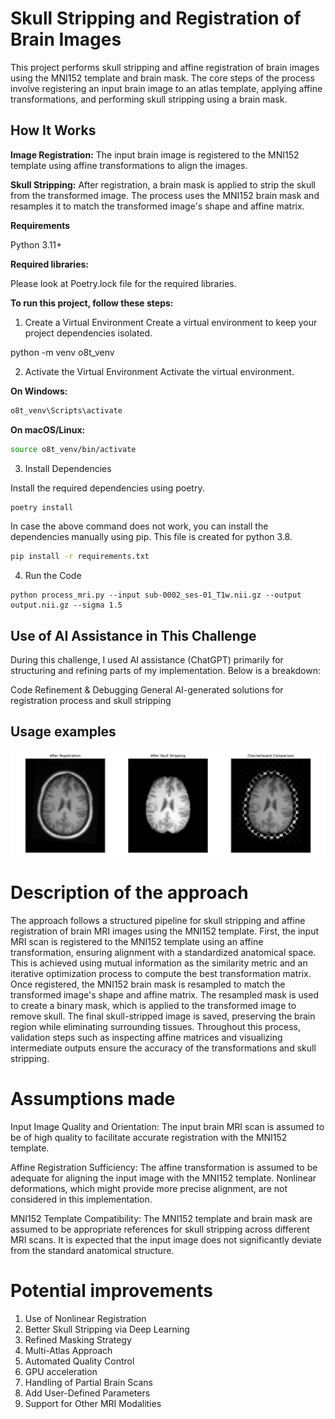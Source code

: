 # Skull Stripping and Registration of Brain Images
This project performs skull stripping and affine registration of brain images using the MNI152 template and brain mask. The core steps of the process involve registering an input brain image to an atlas template, applying affine transformations, and performing skull stripping using a brain mask.

## How It Works
**Image Registration:** The input brain image is registered to the MNI152 template using affine transformations to align the images.

**Skull Stripping:** After registration, a brain mask is applied to strip the skull from the transformed image. The process uses the MNI152 brain mask and resamples it to match the transformed image's shape and affine matrix.

**Requirements**

Python 3.11+

**Required libraries:**

Please look at Poetry.lock file for the required libraries.

**To run this project, follow these steps:**

1. Create a Virtual Environment
Create a virtual environment to keep your project dependencies isolated.


python -m venv o8t_venv

2. Activate the Virtual Environment
Activate the virtual environment. 

**On Windows:**

```bash
o8t_venv\Scripts\activate
```

**On macOS/Linux:**

```bash
source o8t_venv/bin/activate
```

3. Install Dependencies

Install the required dependencies using poetry.

```bash
poetry install
```

In case the above command does not work, you can install the dependencies manually using pip.
This file is created for python 3.8. 

```bash
pip install -r requirements.txt
```

4. Run the Code

```commandline
python process_mri.py --input sub-0002_ses-01_T1w.nii.gz --output output.nii.gz --sigma 1.5
```

## Use of AI Assistance in This Challenge
During this challenge, I used AI assistance (ChatGPT) primarily for structuring and refining parts of my implementation. 
Below is a breakdown:

Code Refinement & Debugging
General AI-generated solutions for registration process and skull stripping 

## Usage examples

![image](/statics/output_comparison.png)

# Description of the approach

The approach follows a structured pipeline for skull stripping and affine registration of brain MRI images using the MNI152 template. 
First, the input MRI scan is registered to the MNI152 template using an affine transformation, ensuring alignment with a standardized anatomical space. 
This is achieved using mutual information as the similarity metric and an iterative optimization process to compute the best transformation matrix. 
Once registered, the MNI152 brain mask is resampled to match the transformed image's shape and affine matrix. 
The resampled mask is used to create a binary mask, which is applied to the transformed image to remove skull. 
The final skull-stripped image is saved, preserving the brain region while eliminating surrounding tissues. 
Throughout this process, validation steps such as inspecting affine matrices and visualizing intermediate outputs ensure the accuracy of the transformations and skull stripping.

# Assumptions made

Input Image Quality and Orientation: The input brain MRI scan is assumed to be of high quality to facilitate accurate registration with the MNI152 template.

Affine Registration Sufficiency: The affine transformation is assumed to be adequate for aligning the input image with the MNI152 template. Nonlinear deformations, which might provide more precise alignment, are not considered in this implementation.

MNI152 Template Compatibility: The MNI152 template and brain mask are assumed to be appropriate references for skull stripping across different MRI scans. It is expected that the input image does not significantly deviate from the standard anatomical structure.

# Potential improvements

1. Use of Nonlinear Registration
2. Better Skull Stripping via Deep Learning
3. Refined Masking Strategy
4. Multi-Atlas Approach
5. Automated Quality Control
6. GPU acceleration
7. Handling of Partial Brain Scans
8. Add User-Defined Parameters
9. Support for Other MRI Modalities